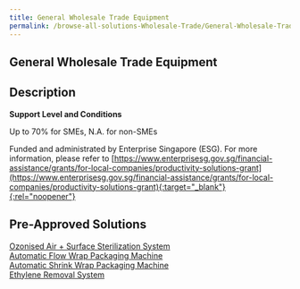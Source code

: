 ```yaml
---
title: General Wholesale Trade Equipment
permalink: /browse-all-solutions-Wholesale-Trade/General-Wholesale-Trade-Equipment
---
```


## General Wholesale Trade Equipment
## Description

**Support Level and Conditions**

Up to 70% for SMEs, N.A. for non-SMEs

Funded and administrated by Enterprise Singapore (ESG). For more information, please refer to
[https://www.enterprisesg.gov.sg/financial-assistance/grants/for-local-companies/productivity-solutions-grant](https://www.enterprisesg.gov.sg/financial-assistance/grants/for-local-companies/productivity-solutions-grant){:target="_blank"}{:rel="noopener"}

## Pre-Approved Solutions

<a href='/productivity-solutions-grant/solutionrepo/solution82' target='_blank'>Ozonised Air + Surface Sterilization System</a><br>
<a href='/productivity-solutions-grant/solutionrepo/solution1986' target='_blank'>Automatic Flow Wrap Packaging Machine</a><br>
<a href='/productivity-solutions-grant/solutionrepo/solution1987' target='_blank'>Automatic Shrink Wrap Packaging Machine</a><br>
<a href='/productivity-solutions-grant/solutionrepo/solution2001' target='_blank'>Ethylene Removal System</a><br>
